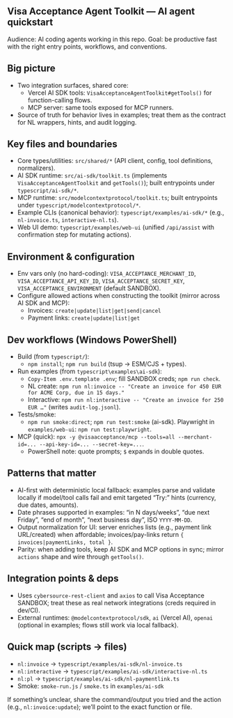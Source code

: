 ## Visa Acceptance Agent Toolkit — AI agent quickstart

Audience: AI coding agents working in this repo. Goal: be productive fast with the right entry points, workflows, and conventions.

## Big picture

- Two integration surfaces, shared core:
  - Vercel AI SDK tools: `VisaAcceptanceAgentToolkit#getTools()` for function-calling flows.
  - MCP server: same tools exposed for MCP runners.
- Source of truth for behavior lives in examples; treat them as the contract for NL wrappers, hints, and audit logging.

## Key files and boundaries

- Core types/utilities: `src/shared/*` (API client, config, tool definitions, normalizers).
- AI SDK runtime: `src/ai-sdk/toolkit.ts` (implements `VisaAcceptanceAgentToolkit` and `getTools()`); built entrypoints under `typescript/ai-sdk/*`.
- MCP runtime: `src/modelcontextprotocol/toolkit.ts`; built entrypoints under `typescript/modelcontextprotocol/*`.
- Example CLIs (canonical behavior): `typescript/examples/ai-sdk/*` (e.g., `nl-invoice.ts`, `interactive-nl.ts`).
- Web UI demo: `typescript/examples/web-ui` (unified `/api/assist` with confirmation step for mutating actions).

## Environment & configuration

- Env vars only (no hard-coding): `VISA_ACCEPTANCE_MERCHANT_ID`, `VISA_ACCEPTANCE_API_KEY_ID`, `VISA_ACCEPTANCE_SECRET_KEY`, `VISA_ACCEPTANCE_ENVIRONMENT` (default SANDBOX).
- Configure allowed actions when constructing the toolkit (mirror across AI SDK and MCP):
  - Invoices: `create|update|list|get|send|cancel`
  - Payment links: `create|update|list|get`

## Dev workflows (Windows PowerShell)

- Build (from `typescript/`):
  - `npm install`; `npm run build` (tsup → ESM/CJS + types).
- Run examples (from `typescript\examples\ai-sdk`):
  - `Copy-Item .env.template .env`; fill SANDBOX creds; `npm run check`.
  - NL create: `npm run nl:invoice -- "Create an invoice for 450 EUR for ACME Corp, due in 15 days."`
  - Interactive: `npm run nl:interactive -- "Create an invoice for 250 EUR …"` (writes `audit-log.jsonl`).
- Tests/smoke:
  - `npm run smoke:direct`; `npm run test:smoke` (ai-sdk). Playwright in `examples/web-ui`: `npm run test:playwright`.
- MCP (quick): `npx -y @visaacceptance/mcp --tools=all --merchant-id=... --api-key-id=... --secret-key=...`.
  - PowerShell note: quote prompts; `$` expands in double quotes.

## Patterns that matter

- AI-first with deterministic local fallback: examples parse and validate locally if model/tool calls fail and emit targeted “Try:” hints (currency, due dates, amounts).
- Date phrases supported in examples: “in N days/weeks”, “due next Friday”, “end of month”, “next business day”, ISO `YYYY-MM-DD`.
- Output normalization for UI: server enriches lists (e.g., payment link URL/created) when affordable; invoices/pay-links return `{ invoices|paymentLinks, total }`.
- Parity: when adding tools, keep AI SDK and MCP options in sync; mirror `actions` shape and wire through `getTools()`.

## Integration points & deps

- Uses `cybersource-rest-client` and `axios` to call Visa Acceptance SANDBOX; treat these as real network integrations (creds required in dev/CI).
- External runtimes: `@modelcontextprotocol/sdk`, `ai` (Vercel AI), `openai` (optional in examples; flows still work via local fallback).

## Quick map (scripts → files)

- `nl:invoice` → `typescript/examples/ai-sdk/nl-invoice.ts`
- `nl:interactive` → `typescript/examples/ai-sdk/interactive-nl.ts`
- `nl:pl` → `typescript/examples/ai-sdk/nl-paymentlink.ts`
- Smoke: `smoke-run.js` / `smoke.ts` in `examples/ai-sdk`

If something’s unclear, share the command/output you tried and the action (e.g., `nl:invoice:update`); we’ll point to the exact function or file.
